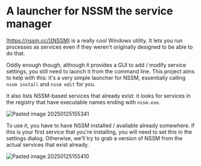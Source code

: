 A launcher for NSSM the service manager
=======================================

[https://nssm.cc/](NSSM) is a really cool Windows utility. It lets you run processes as services even if they weren't originally designed to be able to do that.

Oddly enough though, although it provides a GUI to add / modify service settings, you still need to launch it from the command line. This project aims to help with this: it's a very simple launcher for NSSM, essentially calling `nssm install` and `nssm edit` for you.

It also lists NSSM-based services that already exist: it looks for services in the registry that have executable names ending with `nssm.exe`.

![Pasted image 20250125155341](https://github.com/user-attachments/assets/f0a83495-5de4-4a68-b31a-7d8dd82f869c)

To use it, you have to have NSSM installed / available already somewhere. If this is your first service that you're installing, you will need to set this in the settings dialog. Otherwise, we'll try to grab a version of NSSM from the actual services that exist already.

![Pasted image 20250125155410](https://github.com/user-attachments/assets/ed0033f9-bf63-4bb0-9e2f-2a291ff062b3)
